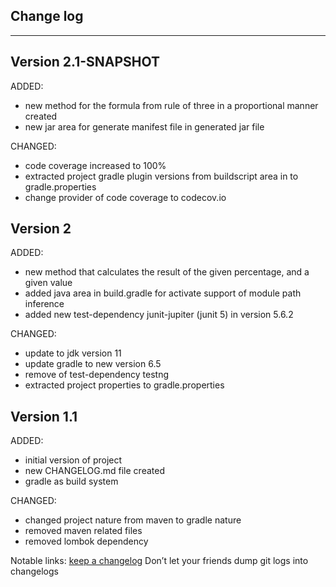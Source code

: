 ## Change log
----------------------

Version 2.1-SNAPSHOT
-------------

ADDED: 

- new method for the formula from rule of three in a proportional manner created
- new jar area for generate manifest file in generated jar file

CHANGED:

- code coverage increased to 100%
- extracted project gradle plugin versions from buildscript area in to gradle.properties
- change provider of code coverage to codecov.io

Version 2
-------------

ADDED: 

- new method that calculates the result of the given percentage, and a given value 
- added java area in build.gradle for activate support of module path inference
- added new test-dependency junit-jupiter (junit 5) in version 5.6.2

CHANGED:

- update to jdk version 11
- update gradle to new version 6.5
- remove of test-dependency testng 
- extracted project properties to gradle.properties

Version 1.1
-------------

ADDED: 

- initial version of project
- new CHANGELOG.md file created
- gradle as build system

CHANGED:

- changed project nature from maven to gradle nature
- removed maven related files
- removed lombok dependency

Notable links:
[keep a changelog](http://keepachangelog.com/en/1.0.0/) Don’t let your friends dump git logs into changelogs
